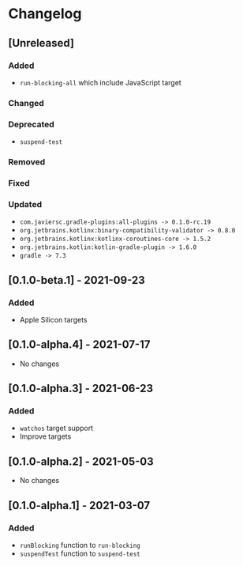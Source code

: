 # Changelog

## [Unreleased]

### Added
- `run-blocking-all` which include JavaScript target

### Changed

### Deprecated
- `suspend-test`

### Removed

### Fixed

### Updated
- `com.javiersc.gradle-plugins:all-plugins -> 0.1.0-rc.19`
- `org.jetbrains.kotlinx:binary-compatibility-validator -> 0.8.0`
- `org.jetbrains.kotlinx:kotlinx-coroutines-core -> 1.5.2`
- `org.jetbrains.kotlin:kotlin-gradle-plugin -> 1.6.0`
- `gradle -> 7.3`


## [0.1.0-beta.1] - 2021-09-23

### Added
- Apple Silicon targets

## [0.1.0-alpha.4] - 2021-07-17
- No changes

## [0.1.0-alpha.3] - 2021-06-23

### Added
- `watchos` target support
- Improve targets

## [0.1.0-alpha.2] - 2021-05-03
- No changes

## [0.1.0-alpha.1] - 2021-03-07

### Added
- `runBlocking` function to `run-blocking`
- `suspendTest` function to `suspend-test`

